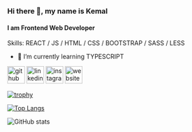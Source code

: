 ### Hi there 👋, my name is Kemal
#### I am Frontend Web Developer

Skills: REACT / JS / HTML / CSS / BOOTSTRAP / SASS / LESS

- 🌱 I’m currently learning TYPESCRIPT 


[<img src='https://cdn.jsdelivr.net/npm/simple-icons@3.0.1/icons/github.svg' alt='github' height='40'>](https://github.com/kemal04)  [<img src='https://cdn.jsdelivr.net/npm/simple-icons@3.0.1/icons/linkedin.svg' alt='linkedin' height='40'>](https://www.linkedin.com/in/https://www.linkedin.com/in/kemal-hojayew-22766b287//)  [<img src='https://cdn.jsdelivr.net/npm/simple-icons@3.0.1/icons/instagram.svg' alt='instagram' height='40'>](https://www.instagram.com/https://www.instagram.com/kemal_04_05//)  [<img src='https://cdn.jsdelivr.net/npm/simple-icons@3.0.1/icons/icloud.svg' alt='website' height='40'>](https://kemal04.github.io/)  

[![trophy](https://github-profile-trophy.vercel.app/?username=kemal04)](https://github.com/ryo-ma/github-profile-trophy)

[![Top Langs](https://github-readme-stats.vercel.app/api/top-langs/?username=kemal04)](https://github.com/anuraghazra/github-readme-stats)

![GitHub stats](https://github-readme-stats.vercel.app/api?username=kemal04&show_icons=true)  

